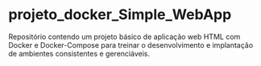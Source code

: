 # projeto_docker_Simple_WebApp
Repositório contendo um projeto básico de aplicação web HTML com Docker e Docker-Compose para treinar o desenvolvimento e implantação de ambientes consistentes e gerenciáveis.
